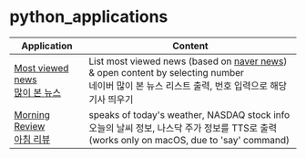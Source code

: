 # python_applications

| Application                                   | Content           |
|-----------------------------------------------|-------------------|
| [Most viewed news<br>많이 본 뉴스](/news.py)     | List most viewed news (based on [naver news](https://news.naver.com/)) & open content by selecting number<br>네이버 많이 본 뉴스 리스트 출력, 번호 입력으로 해당 기사 띄우기 |
| [Morning Review<br>아침 리뷰](/morningReview.py)| speaks of today's weather, NASDAQ stock info<br>오늘의 날씨 정보, 나스닥 주가 정보를 TTS로 출력<br>(works only on macOS, due to 'say' command)

